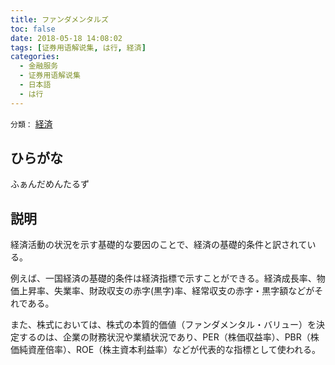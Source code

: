 ```yaml
---
title: ファンダメンタルズ
toc: false
date: 2018-05-18 14:08:02
tags: [证券用语解说集, は行, 経済]
categories:
  - 金融服务
  - 证券用语解说集
  - 日本語
  - は行
---
```


`分類：` [経済](/tags/経済/)

## ひらがな

ふぁんだめんたるず

## 説明

経済活動の状況を示す基礎的な要因のことで、経済の基礎的条件と訳されている。

例えば、一国経済の基礎的条件は経済指標で示すことができる。経済成長率、物価上昇率、失業率、財政収支の赤字(黒字)率、経常収支の赤字・黒字額などがそれである。

また、株式においては、株式の本質的価値（ファンダメンタル・バリュー）を決定するのは、企業の財務状況や業績状況であり、PER（株価収益率）、PBR（株価純資産倍率）、ROE（株主資本利益率）などが代表的な指標として使われる。
